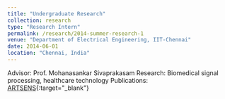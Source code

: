 ```yaml
---
title: "Undergraduate Research"
collection: research
type: "Research Intern"
permalink: /research/2014-summer-research-1
venue: "Department of Electrical Engineering, IIT-Chennai"
date: 2014-06-01
location: "Chennai, India"
---
```


Advisor: Prof. Mohanasankar Sivaprakasam
Research: Biomedical signal processing, healthcare technology
Publications: [ARTSENS](https://vijaysumaravi.github.io/publication/2014-12-11-ARTSENS){:target="_blank"}

